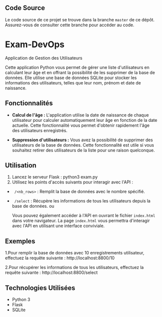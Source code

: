 ## Code Source
Le code source de ce projet se trouve dans la branche `master` de ce dépôt. Assurez-vous de consulter cette branche pour accéder au code.

# Exam-DevOps

Application de Gestion des Utilisateurs

Cette application Python vous permet de gérer une liste d'utilisateurs en calculant leur âge et en offrant la possibilité de les supprimer de la base de données. 
Elle utilise une base de données SQLite pour stocker les informations des utilisateurs, telles que leur nom, prénom et date de naissance.

## Fonctionnalités

- **Calcul de l'âge :** L'application utilise la date de naissance de chaque utilisateur pour calculer automatiquement leur âge en fonction de la date actuelle. Cette fonctionnalité vous permet d'obtenir rapidement l'âge des utilisateurs enregistrés.

- **Suppression d'utilisateurs :** Vous avez la possibilité de supprimer des utilisateurs de la base de données. Cette fonctionnalité est utile si vous souhaitez retirer des utilisateurs de la liste pour une raison quelconque.


## Utilisation
1. Lancez le serveur Flask :
   python3 exam.py
2. Utilisez les points d'accès suivants pour interagir avec l'API :
- ` /<nb_rows>` : Remplit la base de données avec le nombre spécifié.
- ` /select` : Récupère les informations de tous les utilisateurs depuis la base de données.
  ou
  
  Vous pouvez également accéder à l'API en ouvrant le fichier `index.html` dans votre navigateur. La page `index.html` vous permettra 
  d'interagir avec l'API en utilisant une interface conviviale.



## Exemples
1.Pour remplir la base de données avec 10 enregistrements utilisateur, effectuez la requête suivante : http://localhost:8800/10

2.Pour récupérer les informations de tous les utilisateurs, effectuez la requête suivante : http://localhost:8800/select


## Technologies Utilisées
- Python 3
- Flask
- SQLite




